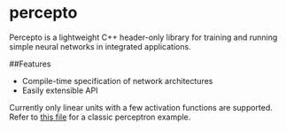 # percepto
Percepto is a lightweight C++ header-only library for training and running simple neural networks in integrated applications.

##Features
* Compile-time specification of network architectures
* Easily extensible API

Currently only linear units with a few activation functions are supported. Refer to [this file](https://github.com/Humhu/percepto/blob/master/examples/TestNet.cpp) for a classic perceptron example.
